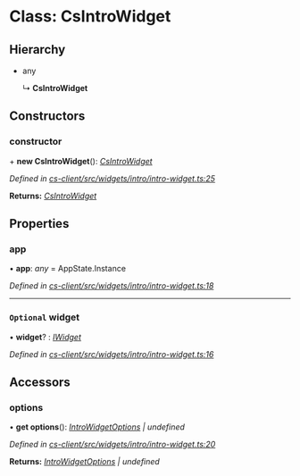 # Class: CsIntroWidget

## Hierarchy

* any

  ↳ **CsIntroWidget**

## Constructors

###  constructor

\+ **new CsIntroWidget**(): *[CsIntroWidget](_cs_client_src_widgets_intro_intro_widget_.csintrowidget.md)*

*Defined in [cs-client/src/widgets/intro/intro-widget.ts:25](https://github.com/TNOCS/csnext/blob/40018c3a/packages/cs-client/src/widgets/intro/intro-widget.ts#L25)*

**Returns:** *[CsIntroWidget](_cs_client_src_widgets_intro_intro_widget_.csintrowidget.md)*

## Properties

###  app

• **app**: *any* =  AppState.Instance

*Defined in [cs-client/src/widgets/intro/intro-widget.ts:18](https://github.com/TNOCS/csnext/blob/40018c3a/packages/cs-client/src/widgets/intro/intro-widget.ts#L18)*

___

### `Optional` widget

• **widget**? : *[IWidget](../interfaces/_cs_core_src_widget_widget_.iwidget.md)*

*Defined in [cs-client/src/widgets/intro/intro-widget.ts:16](https://github.com/TNOCS/csnext/blob/40018c3a/packages/cs-client/src/widgets/intro/intro-widget.ts#L16)*

## Accessors

###  options

• **get options**(): *[IntroWidgetOptions](_cs_client_src_widgets_intro_intro_widget_options_.introwidgetoptions.md) | undefined*

*Defined in [cs-client/src/widgets/intro/intro-widget.ts:20](https://github.com/TNOCS/csnext/blob/40018c3a/packages/cs-client/src/widgets/intro/intro-widget.ts#L20)*

**Returns:** *[IntroWidgetOptions](_cs_client_src_widgets_intro_intro_widget_options_.introwidgetoptions.md) | undefined*
